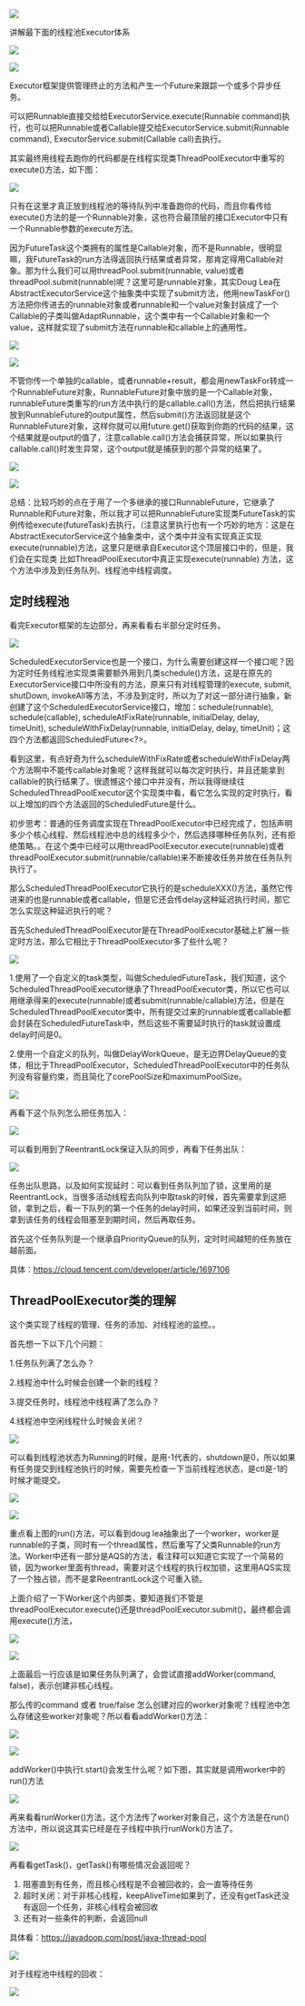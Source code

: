 ![](https://winterliublog.oss-cn-beijing.aliyuncs.com/notes/20211022151457.png)

讲解最下面的线程池Executor体系

![](https://winterliublog.oss-cn-beijing.aliyuncs.com/notes/20211020145104.png)

![](https://winterliublog.oss-cn-beijing.aliyuncs.com/notes/20211020145157.png)

Executor框架提供管理终止的方法和产生一个Future来跟踪一个或多个异步任务。

可以把Runnable直接交给给ExecutorService.execute(Runnable command)执行，也可以把Runnable或者Callable提交给ExecutorService.submit(Runnable command), ExecutorService.submit(Callable call)去执行。

其实最终用线程去跑你的代码都是在线程实现类ThreadPoolExecutor中重写的execute()方法，如下图：

![](https://winterliublog.oss-cn-beijing.aliyuncs.com/notes/20211020155647.png)

只有在这里才真正放到线程池的等待队列中准备跑你的代码，而且你看传给execute()方法的是一个Runnable对象，这也符合最顶层的接口Executor中只有一个Runnable参数的execute方法。

因为FutureTask这个类拥有的属性是Callable对象，而不是Runnable，很明显嘛，我FutureTask的run方法得返回执行结果或者异常，那肯定得用Callable对象。那为什么我们可以用threadPool.submit(runnable, value)或者threadPool.submit(runnable)呢？这里可是runnable对象，其实Doug Lea在AbstractExecutorService这个抽象类中实现了submit方法，他用newTaskFor()方法把你传进去的runnable对象或者runnable和一个value对象封装成了一个Callable的子类叫做AdaptRunnable，这个类中有一个Callable对象和一个value，这样就实现了submit方法在runnable和callable上的通用性。

![](https://winterliublog.oss-cn-beijing.aliyuncs.com/notes/20211025220916.png)



![](https://winterliublog.oss-cn-beijing.aliyuncs.com/notes/20211020163524.png)

不管你传一个单独的callable，或者runnable+result，都会用newTaskFor转成一个RunnableFuture对象，RunnableFuture对象中放的是一个Callable对象，runnableFuture类重写的run方法中执行的是callable.call()方法，然后把执行结果放到RunnableFuture的output属性，然后submit()方法返回就是这个RunnableFuture对象，这样你就可以用future.get()获取到你跑的代码的结果，这个结果就是output的值了，注意callable.call()方法会捕获异常，所以如果执行callable.call()时发生异常，这个output就是捕获到的那个异常的结果了。

![](https://winterliublog.oss-cn-beijing.aliyuncs.com/notes/20211026111155.png)



![](https://winterliublog.oss-cn-beijing.aliyuncs.com/notes/20211021102946.png)

总结：比较巧妙的点在于用了一个多继承的接口RunnableFuture，它继承了Runnable和Future对象，所以我才可以把RunnableFuture实现类FutureTask的实例传给execute(futureTask)去执行，（注意这里执行也有一个巧妙的地方：这是在AbstractExecutorService这个抽象类中，这个类中并没有实现真正实现execute(runnable)方法，这里只是继承自Executor这个顶层接口中的，但是，我们会在实现类 比如ThreadPoolExecutor中真正实现execute(runnable) 方法，这个方法中涉及到任务队列、线程池中线程调度。

## 定时线程池

看完Executor框架的左边部分，再来看看右半部分定时任务。

![](https://winterliublog.oss-cn-beijing.aliyuncs.com/notes/20211020145104.png)

ScheduledExecutorService也是一个接口，为什么需要创建这样一个接口呢？因为定时任务线程池实现类需要额外用到几类schedule()方法，这是在原先的ExecutorService接口中所没有的方法，原来只有对线程管理的execute, submit, shutDown, invokeAll等方法，不涉及到定时，所以为了对这一部分进行抽象，新创建了这个ScheduledExecutorService接口，增加：schedule(runnable), schedule(callable), scheduleAtFixRate(runnable, initialDelay, delay, timeUnit), scheduleWithFixDelay(runnable, initialDelay, delay, timeUnit)；这四个方法都返回ScheduledFuture<?>。

看到这里，有点好奇为什么scheduleWithFixRate或者scheduleWithFixDelay两个方法啊中不能传callable对象呢？这样我就可以每次定时执行，并且还能拿到callable的执行结果了。很遗憾这个接口中并没有，所以我得继续往ScheduledThreadPoolExecutor这个实现类中看，看它怎么实现的定时执行，看以上增加的四个方法返回的ScheduledFuture是什么。

初步思考：普通的任务调度实现在ThreadPoolExecutor中已经完成了，包括声明多少个核心线程、然后线程池中总的线程多少个，然后选择哪种任务队列，还有拒绝策略。。在这个类中已经可以用threadPoolExecutor.execute(runnable)或者threadPoolExecutor.submit(runnable/callable)来不断接收任务并放在任务队列执行了。

那么ScheduledThreadPoolExecutor它执行的是scheduleXXX()方法，虽然它传进来的也是runnable或者callable，但是它还会传delay这种延迟执行时间，那它怎么实现这种延迟执行的呢？

首先ScheduledThreadPoolExecutor是在ThreadPoolExecutor基础上扩展一些定时方法，那么它相比于ThreadPoolExecutor多了些什么呢？

![](https://winterliublog.oss-cn-beijing.aliyuncs.com/notes/20211022160100.png)

1.使用了一个自定义的task类型，叫做ScheduledFutureTask，我们知道，这个ScheduledThreadPoolExecutor继承了ThreadPoolExecutor类，所以它也可以用继承得来的execute(runnable)或者submit(runnable/callable)方法，但是在ScheduledThreadPoolExecutor类中，所有提交过来的runnable或者callable都会封装在ScheduledFutureTask中，然后这些不需要延时执行的task就设置成delay时间是0。

2.使用一个自定义的队列，叫做DelayWorkQueue，是无边界DelayQueue的变体，相比于ThreadPoolExecutor，ScheduledThreadPoolExecutor中的任务队列没有容量约束，而且简化了corePoolSize和maximumPoolSize。

![](https://winterliublog.oss-cn-beijing.aliyuncs.com/notes/20211022171106.png)

再看下这个队列怎么把任务加入：

![](https://winterliublog.oss-cn-beijing.aliyuncs.com/notes/20211130174534.png)

可以看到用到了ReentrantLock保证入队的同步，再看下任务出队：

![](https://winterliublog.oss-cn-beijing.aliyuncs.com/notes/20211022181326.png)

任务出队思路，以及如何实现延时：可以看到任务队列加了锁，这里用的是ReentrantLock，当很多活动线程去向队列中取task的时候，首先需要拿到这把锁，拿到之后，看一下队列的第一个任务的delay时间，如果还没到当前时间，则拿到该任务的线程会阻塞至到期时间，然后再取任务。

首先这个任务队列是一个继承自PriorityQueue的队列，定时时间越短的任务放在越前面。

具体：https://cloud.tencent.com/developer/article/1697106



## ThreadPoolExecutor类的理解

这个类实现了线程的管理、任务的添加、对线程池的监控。。

首先想一下以下几个问题：

1.任务队列满了怎么办？

2.线程池中什么时候会创建一个新的线程？

3.提交任务时，线程池中线程满了怎么办？

4.线程池中空闲线程什么时候会关闭？

![](https://winterliublog.oss-cn-beijing.aliyuncs.com/notes/20211026154510.png)

可以看到线程池状态为Running的时候，是用-1代表的，shutdown是0，所以如果有任务提交到线程池执行的时候，需要先检查一下当前线程池状态，是ctl是-1的时候才能提交。

![](https://winterliublog.oss-cn-beijing.aliyuncs.com/notes/20211130174708.png)



![](https://winterliublog.oss-cn-beijing.aliyuncs.com/notes/20211130174735.png)

重点看上图的run()方法，可以看到doug lea抽象出了一个worker，worker是runnable的子类，同时有一个thread属性，然后重写了父类Runnable的run方法。Worker中还有一部分是AQS的方法，看注释可以知道它实现了一个简易的锁，因为worker里面有thread，需要对这个线程的执行权加锁，这里用AQS实现了一个独占锁，而不是拿ReentrantLock这个可重入锁。



上面介绍了一下Worker这个内部类，要知道我们不管是threadPoolExecutor.execute()还是threadPoolExecutor.submit()，最终都会调用execute()方法，

![](https://winterliublog.oss-cn-beijing.aliyuncs.com/notes/20211130174823.png)

![](https://winterliublog.oss-cn-beijing.aliyuncs.com/notes/20211130174854.png)

上面最后一行应该是如果任务队列满了，会尝试直接addWorker(command, false)，表示创建非核心线程。

那么传的command 或者 true/false 怎么创建对应的worker对象呢？线程池中怎么存储这些worker对象呢？所以看看addWorker()方法：

![](https://winterliublog.oss-cn-beijing.aliyuncs.com/notes/20211026174214.png)

![](https://winterliublog.oss-cn-beijing.aliyuncs.com/notes/20211130174922.png)

addWorker()中执行t.start()会发生什么呢？如下图，其实就是调用worker中的run()方法

![](https://winterliublog.oss-cn-beijing.aliyuncs.com/notes/20211026180110.png)

再来看看runWorker()方法，这个方法传了worker对象自己，这个方法是在run()方法中，所以说这其实已经是在子线程中执行runWork()方法了。

![](https://winterliublog.oss-cn-beijing.aliyuncs.com/notes/20211026185444.png)

再看看getTask()，getTask()有哪些情况会返回呢？

1. 阻塞直到有任务，而且核心线程是不会被回收的，会一直等待任务
2. 超时关闭：对于非核心线程，keepAliveTime如果到了，还没有getTask还没有返回一个任务，非核心线程会被回收
3. 还有对一些条件的判断，会返回null

具体看：https://javadoop.com/post/java-thread-pool

![](https://winterliublog.oss-cn-beijing.aliyuncs.com/notes/20211130174952.png)

对于线程池中线程的回收：

![](https://winterliublog.oss-cn-beijing.aliyuncs.com/notes/20211026195300.png)

